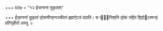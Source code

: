 +++
title = "१२ ईजानानां सुकृताम्"

+++
ई॑जा॒नानां॑ सु॒कृतां॑ लो॒कमीप्स॒न्पञ्चौ॑दनं ब्र॒ह्मणे॒ऽजं द॑दाति। स व्या᳡प्तिम॒भि लो॒कं ज॑यै॒तं शि॒वो॒ऽस्मभ्यं॒ प्रति॑गृहीतो अस्तु ॥